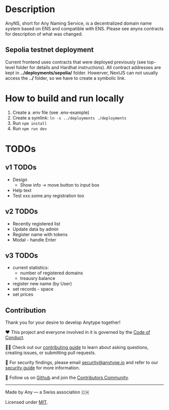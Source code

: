 # Description

AnyNS, short for Any Naming Service, is a decentralized domain name system based on ENS and compatible with ENS.
Please see anyns contracts for description of what was changed.

## Sepolia testnet deployment

Current frontend uses contracts that were deployed previously (see top-level folder for details and Hardhat instructions).
All contract addresses are kept in **../deployments/sepolia/** folder. Howerver, NextJS can not usually access the **../** folder, so we have to create a symbolic link.

# How to build and run locally

1. Create a .env file (see .env-example)
2. Create a symlink: `ln -s ../deployments ./deployments`
3. Run `npm install`
4. Run `npm run dev`

# TODOs

## v1 TODOs

- Design
  - Show info -> move button to input box
- Help text
- Test xxx.some.any registration too

## v2 TODOs

- Recently registered list
- Update data by admin
- Register name with tokens
- Modal - handle Enter

## v3 TODOs

- current statistics:
  - number of registered domains
  - treausry balance
- register new name (by User)
- set records - space
- set prices

## Contribution

Thank you for your desire to develop Anytype together!

❤️ This project and everyone involved in it is governed by the [Code of Conduct](https://github.com/anyproto/.github/blob/main/docs/CODE_OF_CONDUCT.md).

🧑‍💻 Check out our [contributing guide](https://github.com/anyproto/.github/blob/main/docs/CONTRIBUTING.md) to learn about asking questions, creating issues, or submitting pull requests.

🫢 For security findings, please email [security@anytype.io](mailto:security@anytype.io) and refer to our [security guide](https://github.com/anyproto/.github/blob/main/docs/SECURITY.md) for more information.

🤝 Follow us on [Github](https://github.com/anyproto) and join the [Contributors Community](https://github.com/orgs/anyproto/discussions).

---

Made by Any — a Swiss association 🇨🇭

Licensed under [MIT](./LICENSE.md).
